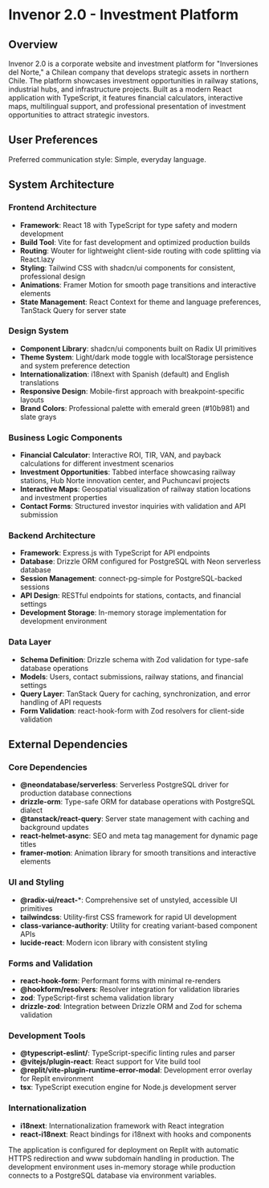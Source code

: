 # Invenor 2.0 - Investment Platform

## Overview

Invenor 2.0 is a corporate website and investment platform for "Inversiones del Norte," a Chilean company that develops strategic assets in northern Chile. The platform showcases investment opportunities in railway stations, industrial hubs, and infrastructure projects. Built as a modern React application with TypeScript, it features financial calculators, interactive maps, multilingual support, and professional presentation of investment opportunities to attract strategic investors.

## User Preferences

Preferred communication style: Simple, everyday language.

## System Architecture

### Frontend Architecture
- **Framework**: React 18 with TypeScript for type safety and modern development
- **Build Tool**: Vite for fast development and optimized production builds
- **Routing**: Wouter for lightweight client-side routing with code splitting via React.lazy
- **Styling**: Tailwind CSS with shadcn/ui components for consistent, professional design
- **Animations**: Framer Motion for smooth page transitions and interactive elements
- **State Management**: React Context for theme and language preferences, TanStack Query for server state

### Design System
- **Component Library**: shadcn/ui components built on Radix UI primitives
- **Theme System**: Light/dark mode toggle with localStorage persistence and system preference detection
- **Internationalization**: i18next with Spanish (default) and English translations
- **Responsive Design**: Mobile-first approach with breakpoint-specific layouts
- **Brand Colors**: Professional palette with emerald green (#10b981) and slate grays

### Business Logic Components
- **Financial Calculator**: Interactive ROI, TIR, VAN, and payback calculations for different investment scenarios
- **Investment Opportunities**: Tabbed interface showcasing railway stations, Hub Norte innovation center, and Puchuncaví projects
- **Interactive Maps**: Geospatial visualization of railway station locations and investment properties
- **Contact Forms**: Structured investor inquiries with validation and API submission

### Backend Architecture
- **Framework**: Express.js with TypeScript for API endpoints
- **Database**: Drizzle ORM configured for PostgreSQL with Neon serverless database
- **Session Management**: connect-pg-simple for PostgreSQL-backed sessions
- **API Design**: RESTful endpoints for stations, contacts, and financial settings
- **Development Storage**: In-memory storage implementation for development environment

### Data Layer
- **Schema Definition**: Drizzle schema with Zod validation for type-safe database operations
- **Models**: Users, contact submissions, railway stations, and financial settings
- **Query Layer**: TanStack Query for caching, synchronization, and error handling of API requests
- **Form Validation**: react-hook-form with Zod resolvers for client-side validation

## External Dependencies

### Core Dependencies
- **@neondatabase/serverless**: Serverless PostgreSQL driver for production database connections
- **drizzle-orm**: Type-safe ORM for database operations with PostgreSQL dialect
- **@tanstack/react-query**: Server state management with caching and background updates
- **react-helmet-async**: SEO and meta tag management for dynamic page titles
- **framer-motion**: Animation library for smooth transitions and interactive elements

### UI and Styling
- **@radix-ui/react-***: Comprehensive set of unstyled, accessible UI primitives
- **tailwindcss**: Utility-first CSS framework for rapid UI development
- **class-variance-authority**: Utility for creating variant-based component APIs
- **lucide-react**: Modern icon library with consistent styling

### Forms and Validation
- **react-hook-form**: Performant forms with minimal re-renders
- **@hookform/resolvers**: Resolver integration for validation libraries
- **zod**: TypeScript-first schema validation library
- **drizzle-zod**: Integration between Drizzle ORM and Zod for schema validation

### Development Tools
- **@typescript-eslint/**: TypeScript-specific linting rules and parser
- **@vitejs/plugin-react**: React support for Vite build tool
- **@replit/vite-plugin-runtime-error-modal**: Development error overlay for Replit environment
- **tsx**: TypeScript execution engine for Node.js development server

### Internationalization
- **i18next**: Internationalization framework with React integration
- **react-i18next**: React bindings for i18next with hooks and components

The application is configured for deployment on Replit with automatic HTTPS redirection and www subdomain handling in production. The development environment uses in-memory storage while production connects to a PostgreSQL database via environment variables.